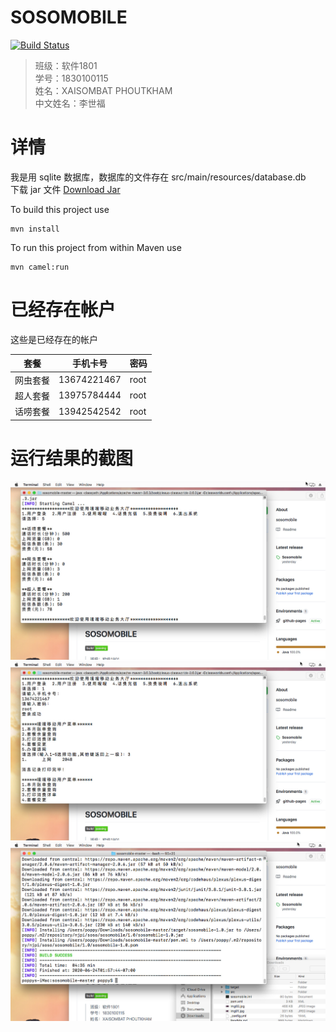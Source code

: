 SOSOMOBILE
=========================

[![Build Status](https://travis-ci.org/joemccann/dillinger.svg?branch=master)](https://github.com/poppyalyx01/sosomobile/releases/tag/1.0)

> 班级：软件1801\
> 学号：1830100115\
> 姓名：XAISOMBAT PHOUTKHAM\
> 中文姓名：李世福

# 详情
我是用 sqlite 数据库，数据库的文件存在 src/main/resources/database.db\
下载 jar 文件 [Download Jar](https://github.com/poppyalyx01/sosomobile/releases)

To build this project use

    mvn install

To run this project from within Maven use
    
    mvn camel:run

# 已经存在帐户

这些是已经存在的帐户

| 套餐 | 手机卡号 | 密码 |
| ------ | ------ | ------ |
|网虫套餐| 13674221467 | root |
|超人套餐| 13975784444 | root |
|话唠套餐| 13942542542 | root |

# 运行结果的截图

![alt text](https://github.com/poppyalyx01/sosomobile/blob/master/img01.jpg?raw=true)
![alt text](https://github.com/poppyalyx01/sosomobile/blob/master/img02.jpg?raw=true)
![alt text](https://github.com/poppyalyx01/sosomobile/blob/master/img03.jpg?raw=true)
